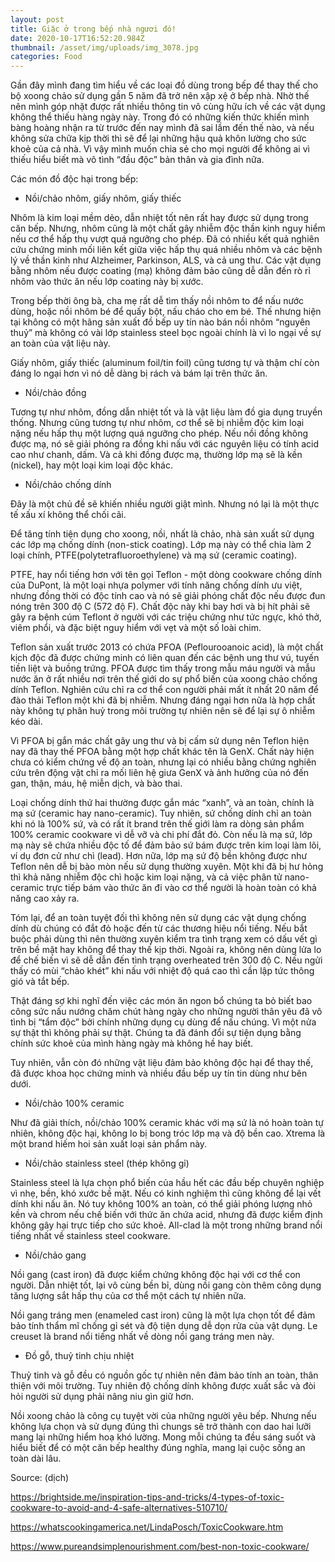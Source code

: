 ```yaml
---
layout: post
title: Giặc ở trong bếp nhà ngươi đó!
date: 2020-10-17T16:52:20.984Z
thumbnail: /asset/img/uploads/img_3078.jpg
categories: Food
---
```

Gần đây mình đang tìm hiểu về các loại đồ dùng trong bếp để thay thế cho bộ xoong chảo sử dụng gần 5 năm đã trở nên xập xệ ở bếp nhà. Nhờ thế nên mình góp nhặt được rất nhiều thông tin vô cùng hữu ích về các vật dụng không thể thiếu hàng ngày này. Trong đó có những kiến thức khiến mình bàng hoàng nhận ra từ trước đến nay mình đã sai lầm đến thế nào, và nếu không sửa chữa kịp thời thì sẽ để lại những hậu quả khôn lường cho sức khoẻ của cả nhà. Vì vậy mình muốn chia sẻ cho mọi người để không ai vì thiếu hiểu biết mà vô tình “đầu độc” bản thân và gia đình nữa.



Các món đồ độc hại trong bếp:



* Nồi/chảo nhôm, giấy nhôm, giấy thiếc

Nhôm là kim loại mềm dẻo, dẫn nhiệt tốt nên rất hay được sử dụng trong căn bếp. Nhưng, nhôm cũng là một chất gây nhiễm độc thần kinh nguy hiểm nếu cơ thể hấp thụ vượt quá ngưỡng cho phép. Đã có nhiều kết quả nghiên cứu chứng minh mối liên kết giữa việc hấp thụ quá nhiều nhôm và các bệnh lý về thần kinh như Alzheimer, Parkinson, ALS, và cả ung thư. Các vật dụng bằng nhôm nếu được coating (mạ) không đảm bảo cũng dễ dẫn đến rò rỉ nhôm vào thức ăn nếu lớp coating này bị xước.

Trong bếp thời ông bà, cha mẹ rất dễ tìm thấy nồi nhôm to để nấu nước dùng, hoặc nồi nhôm bé để quấy bột, nấu cháo cho em bé. Thế nhưng hiện tại không có một hãng sản xuất đồ bếp uy tín nào bán nồi nhôm “nguyên thuỷ” mà không có vài lớp stainless steel bọc ngoài chính là vì lo ngại về sự an toàn của vật liệu này.

Giấy nhôm, giấy thiếc (aluminum foil/tin foil) cũng tương tự và thậm chí còn đáng lo ngại hơn vì nó dễ dàng bị rách và bám lại trên thức ăn.



* Nồi/chảo đồng

Tương tự như nhôm, đồng dẫn nhiệt tốt và là vật liệu làm đồ gia dụng truyền thống. Nhưng cũng tương tự như nhôm, cơ thể sẽ bị nhiễm độc kim loại nặng nếu hấp thụ một lượng quá ngưỡng cho phép. Nếu nồi đồng không được mạ, nó sẽ giải phóng ra đồng khi nấu với các nguyên liệu có tính acid cao như chanh, dấm. Và cả khi đồng được mạ, thường lớp mạ sẽ là kền (nickel), hay một loại kim loại độc khác.



* Nồi/chảo chống dính

Đây là một chủ đề sẽ khiến nhiều người giật mình. Nhưng nó lại là một thực tế xấu xí không thể chối cãi.

Để tăng tính tiện dụng cho xoong, nồi, nhất là chảo, nhà sản xuất sử dụng các lớp mạ chống dính (non-stick coating). Lớp mạ này có thể chia làm 2 loại chính, PTFE(polytetrafluoroethylene) và mạ sứ (ceramic coating).



PTFE, hay nổi tiếng hơn với tên gọi Teflon - một dòng cookware chống dính của DuPont, là một loại nhựa polymer với tính năng chống dính ưu việt, nhưng đồng thời có độc tính cao và nó sẽ giải phóng chất độc nếu được đun nóng trên 300 độ C (572 độ F). Chất độc này khi bay hơi và bị hít phải sẽ gây ra bệnh cúm Teflont ở người với các triệu chứng như tức ngực, khó thở, viêm phổi, và đặc biệt nguy hiểm với vẹt và một số loài chim.

Teflon sản xuất trước 2013 có chứa PFOA (Peflourooanoic acid), là một chất kịch độc đã được chứng minh có liên quan đến các bệnh ung thư vú, tuyến tiền liệt và buồng trứng. PFOA được tìm thấy trong mẫu máu người và mẫu nước ăn ở rất nhiều nơi trên thế giới do sự phổ biến của xoong chảo chống dính Teflon. Nghiên cứu chỉ ra cơ thể con người phải mất ít nhất 20 năm để đào thải Teflon một khi đã bị nhiễm. Nhưng đáng ngại hơn nữa là hợp chất này không tự phân huỷ trong môi trường tự nhiên nên sẽ để lại sự ô nhiễm kéo dài.

Vì PFOA bị gắn mác chất gây ung thư và bị cấm sử dụng nên Teflon hiện nay đã thay thế PFOA bằng một hợp chất khác tên là GenX. Chất này hiện chưa có kiểm chứng về độ an toàn, nhưng lại có nhiều bằng chứng nghiên cứu trên động vật chỉ ra mối liên hệ giưa GenX và ảnh hưởng của nó đến gan, thận, máu, hệ miễn dịch, và bào thai.



Loại chống dính thứ hai thường được gắn mác “xanh”, và an toàn, chính là mạ sứ (ceramic hay nano-ceramic). Tuy nhiên, sứ chống dính chỉ an toàn khi nó là 100% sứ, và có rất ít brand trên thế giới làm ra dòng sản phẩm 100% ceramic cookware vì dễ vỡ và chi phí đắt đỏ. Còn nếu là mạ sứ, lớp mạ này sẽ chứa nhiều độc tố để đảm bảo sứ bám được trên kim loại làm lõi, ví dụ đơn cử như chì (lead). Hơn nữa, lớp mạ sứ độ bền không được như Teflon nên dễ bị bào mòn nếu sử dụng thường xuyên. Một khi đã bị hư hỏng thì khả năng nhiễm độc chì hoặc kim loại nặng, và cả việc phân tử nano-ceramic trực tiếp bám vào thức ăn đi vào cơ thể người là hoàn toàn có khả năng cao xảy ra.



Tóm lại, để an toàn tuyệt đối thì không nên sử dụng các vật dụng chống dính dù chúng có đắt đỏ hoặc đến từ các thương hiệu nổi tiếng. Nếu bắt buộc phải dùng thì nên thường xuyên kiểm tra tình trạng xem có dấu vết gì trên bề mặt hay không để thay thế kịp thời. Ngoài ra, không nên dùng lửa lo để chế biến vì sẽ dễ dẫn đến tình trạng overheated trên 300 độ C. Nếu ngửi thấy có mùi “chảo khét” khi nấu với nhiệt độ quá cao thì cần lập tức thông gió và tắt bếp.



Thật đáng sợ khi nghĩ đến việc các món ăn ngon bổ chúng ta bỏ biết bao công sức nấu nướng chăm chút hàng ngày cho những người thân yêu đã vô tình bị “tẩm độc” bởi chính những dụng cụ dùng để nấu chúng. Vì một nửa sự thật thì không phải sự thật. Chúng ta đã đánh đổi sự tiện dụng bằng chính sức khoẻ của mình hàng ngày mà không hề hay biết.



Tuy nhiên, vẫn còn đó những vật liệu đảm bảo không độc hại để thay thế, đã được khoa học chứng minh và nhiều đầu bếp uy tín tin dùng như bên dưới.



* Nồi/chảo 100% ceramic

Như đã giải thích, nồi/chảo 100% ceramic khác với mạ sứ là nó hoàn toàn tự nhiên, không độc hại, không lo bị bong tróc lớp mạ và độ bền cao. Xtrema là một brand hiếm hoi sản xuất loại sản phẩm này.



* Nồi/chảo stainless steel (thép không gỉ)

Stainless steel là lựa chọn phổ biến của hầu hết các đầu bếp chuyên nghiệp vì nhẹ, bền, khó xước bề mặt. Nếu có kinh nghiệm thì cũng không để lại vết dính khi nấu ăn. Nó tuy không 100% an toàn, có thể giải phóng lượng nhỏ kền và chrom nếu chế biến với thức ăn chứa acid, nhưng đã được kiểm định không gây hại trực tiếp cho sức khoẻ. All-clad là một trong những brand nổi tiếng nhất về stainless steel cookware.



* Nồi/chảo gang

Nồi gang (cast iron) đã được kiểm chứng không độc hại với cơ thể con người. Dẫn nhiệt tốt, lại vô cùng bền bỉ, dùng nồi gang còn thêm công dụng tăng lượng sắt hấp thụ của cơ thể một cách tự nhiên nữa.

Nồi gang tráng men (enameled cast iron) cũng là một lựa chọn tốt để đảm bảo tính thẩm mĩ chống gỉ sét và độ tiện dụng dễ dọn rửa của vật dụng. Le creuset là brand nổi tiếng nhất về dòng nồi gang tráng men này.



* Đồ gỗ, thuỷ tinh chịu nhiệt

Thuỷ tinh và gỗ đều có nguồn gốc tự nhiên nên đảm bảo tính an toàn, thân thiện với môi trường. Tuy nhiên độ chống dính không được xuất sắc và đòi hỏi người sử dụng phải nâng niu gìn giữ hơn.



Nồi xoong chảo là công cụ tuyệt vời của những người yêu bếp. Nhưng nếu không lựa chọn và sử dụng đúng thì chungs sẽ trở thành con dao hai lưỡi mang lại những hiểm hoạ khó lường. Mong mỗi chúng ta đều sáng suốt và hiểu biết để có một căn bếp healthy đúng nghĩa, mang lại cuộc sống an toàn dài lâu.



Source: (dịch)

<https://brightside.me/inspiration-tips-and-tricks/4-types-of-toxic-cookware-to-avoid-and-4-safe-alternatives-510710/>

<https://whatscookingamerica.net/LindaPosch/ToxicCookware.htm>

<https://www.pureandsimplenourishment.com/best-non-toxic-cookware/>